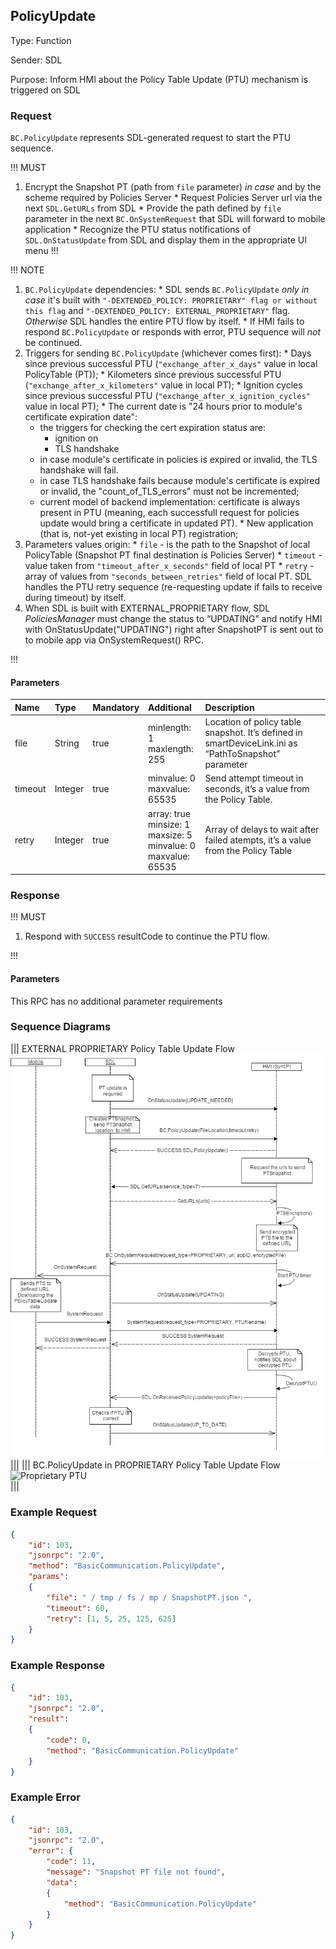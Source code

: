 ## PolicyUpdate
Type: Function

Sender: SDL

Purpose: Inform HMI about the Policy Table Update (PTU) mechanism is triggered on SDL

### Request

``BC.PolicyUpdate`` represents SDL-generated request to start the PTU sequence.

!!! MUST

  1. Encrypt the Snapshot PT (path from ``file`` parameter) _in case_ and by the scheme required by Policies Server
    * Request Policies Server url via the next ``SDL.GetURLs`` from SDL
    * Provide the path defined by ``file`` parameter in the next ``BC.OnSystemRequest`` that SDL will forward to mobile application
    * Recognize the PTU status notifications of ``SDL.OnStatusUpdate`` from SDL and display them in the appropriate UI menu
!!!

!!! NOTE

  1. ``BC.PolicyUpdate`` dependencies:
    * SDL sends ``BC.PolicyUpdate`` _only in case_ it's built with ``"-DEXTENDED_POLICY: PROPRIETARY" flag or without this flag`` and ``"-DEXTENDED_POLICY: EXTERNAL_PROPRIETARY"`` flag. _Otherwise_ SDL handles the entire PTU flow by itself.
    * If HMI fails to respond ``BC.PolicyUpdate`` or responds with error, PTU sequence will _not_ be continued.  
  2. Triggers for sending ``BC.PolicyUpdate`` (whichever comes first):
    * Days since previous successful PTU (``"exchange_after_x_days"`` value in local PolicyTable (PT));
    * Kilometers since previous successful PTU (``"exchange_after_x_kilometers"`` value in local PT);
    * Ignition cycles since previous successful PTU (``"exchange_after_x_ignition_cycles"`` value in local PT);
    * The current date is "24 hours prior to module's certificate expiration date":   
        * the triggers for checking the cert expiration status are:   
            * ignition on
            * TLS handshake
        * in case module's certificate in policies is expired or invalid, the TLS handshake will fail.    
        * in case TLS handshake fails because module's certificate is expired or invalid, the "count_of_TLS_errors" must not be incremented;   
        * current model of backend implementation: certificate is always present in PTU (meaning, each successfull request for policies update would bring a certificate in updated PT).
    * New application (that is, not-yet existing in local PT) registration;
  3. Parameters values origin:
    * ``file`` - is the path to the Snapshot of local PolicyTable (Snapshot PT final destination is Policies Server)
    * ``timeout`` - value taken from ``"timeout_after_x_seconds"`` field of local PT
    * ``retry`` - array of values from ``"seconds_between_retries"`` field of local PT. SDL handles the PTU retry sequence (re-requesting update if fails to receive during timeout) by itself.
  4. When SDL is built with EXTERNAL_PROPRIETARY flow, SDL _PoliciesManager_ must change the status to “UPDATING” and notify HMI with OnStatusUpdate("UPDATING") right after SnapshotPT is sent out to to mobile app via OnSystemRequest() RPC.   

!!!

#### Parameters

|Name|Type|Mandatory|Additional|Description|
|:---|:---|:--------|:---------|:----------|
|file|String|true|minlength: 1<br>maxlength: 255|Location of policy table snapshot. It’s defined in smartDeviceLink.ini as  “PathToSnapshot” parameter|
|timeout|Integer|true|minvalue: 0<br>maxvalue: 65535|Send attempt timeout in seconds, it’s a value from the Policy Table.|
|retry|Integer|true|array: true<br>minsize: 1<br>maxsize: 5<br>minvalue: 0<br>maxvalue: 65535|Array of delays to wait after failed atempts, it’s a value from the Policy Table|

### Response

!!! MUST

  1. Respond with ``SUCCESS`` resultCode to continue the PTU flow.

!!!

#### Parameters

This RPC has no additional parameter requirements

### Sequence Diagrams   
|||
EXTERNAL PROPRIETARY Policy Table Update Flow
![EXTERNAL proprietary](./assets/diagram_PolicyUpdate_external_proprietary.png)   
|||
|||
BC.PolicyUpdate in PROPRIETARY Policy Table Update Flow
![Proprietary PTU](./assets/PolicyUpdate_in_Proprietary_PTU_flow.png)  
|||

### Example Request

```json
{
	"id": 103,
	"jsonrpc": "2.0",
	"method": "BasicCommunication.PolicyUpdate",
	"params":
	{
		"file": " / tmp / fs / mp / SnapshotPT.json ",
		"timeout": 60,
		"retry": [1, 5, 25, 125, 625]
	}
}

```
### Example Response

```json
{
	"id": 103,
	"jsonrpc": "2.0",
	"result":
	{
		"code": 0,
		"method": "BasicCommunication.PolicyUpdate"
	}
}

```

### Example Error

```json
{
	"id": 103,
	"jsonrpc": "2.0",
	"error": {
		"code": 11,
		"message": "Snapshot PT file not found",
		"data":
		{
			"method": "BasicCommunication.PolicyUpdate"
		}
	}
}

```
